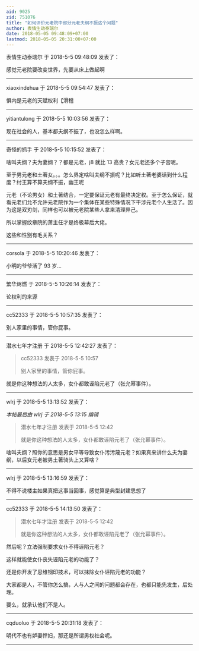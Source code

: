 ```yaml
---
aid: 9025
zid: 751076
title: "如何评价元老院中部分元老夫纲不振这个问题"
author: 表情生动泰瑞尔
date: 2018-05-05 09:48:09+07:00
lastmod: 2018-05-05 20:31:00+07:00
---
```


表情生动泰瑞尔 于 2018-5-5 09:48:09 发表了：

感觉元老院要改变世界，先要从床上做起啊

---

xiaoxindehua 于 2018-5-5 09:54:47 发表了：

惧内是元老的天赋权利【滑稽

---

yitiantulong 于 2018-5-5 10:03:56 发表了：

现在社会的人，基本都夫纲不振了，也没怎么样啊。

---

奇怪的抓手 于 2018-5-5 10:15:52 发表了：

啥叫夫纲？夫为妻纲？？都是元老，j8 就比 13 高贵？女元老还多个子宫呢。

至于男元老和土著女。。。怎么界定啥叫夫纲不振呢？比如听土著老婆话到什么程度？纣王算不算夫纲不振，幽王呢

元老（不论男女）和土著结合，一定要保证元老有最终决定权。至于怎么保证，就看元老们允不允许元老院作为一个集体在某些特殊情况下干涉元老个人生活了。因为这是双刃剑，同样也可以被元老院某些人拿来清理异己。

所以掌握纹章院的萧主任才是终极幕后大佬。

这些和性别有毛关系？

---

corsola 于 2018-5-5 10:20:46 发表了：

小明的爷爷活了 93 岁...

---

繁华烬燃 于 2018-5-5 10:26:14 发表了：

论权利的来源

---

cc52333 于 2018-5-5 10:57:35 发表了：

别人家里的事情，管你屁事。

---

潜水七年才注册 于 2018-5-5 12:42:27 发表了：

> cc52333 发表于 2018-5-5 10:57
>
> 别人家里的事情，管你屁事。

就是你这种想法的人太多，女仆都敢诬陷元老了（张允幂事件）。

---

wlrj 于 2018-5-5 13:13:52 发表了：

_本帖最后由 wlrj 于 2018-5-5 13:15 编辑_

> 潜水七年才注册 发表于 2018-5-5 12:42
>
> 就是你这种想法的人太多，女仆都敢诬陷元老了（张允幂事件）。

啥叫夫纲？照你的意思是男女平等导致女仆污污蔑元老？如果真来讲什么夫为妻纲，以后女元老被男土著骑头上又算啥？

---

wlrj 于 2018-5-5 13:16:59 发表了：

不得不说楼主如果真把这事当回事，感觉算是典型封建思想了

---

cc52333 于 2018-5-5 14:13:50 发表了：

> 潜水七年才注册 发表于 2018-5-5 12:42
>
> 就是你这种想法的人太多，女仆都敢诬陷元老了（张允幂事件）。

然后呢？立法强制要求女仆不得诬陷元老？

这样就能使女仆丧失诬陷元老的功能了？

还是你开发了思维钢印技术，可以抹除女仆诬陷元老的功能？

大家都是人，不管你怎么搞，人与人之间的问题都会存在，也都只能先发生，后处理。

要么，就承认他们不是人。

---

cqduoluo 于 2018-5-5 20:31:18 发表了：

明代不也有妒妻悍妇，那还是所谓男权社会呢。

---
